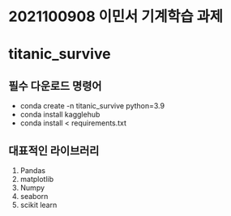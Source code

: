 # 2021100908 이민서 기계학습 과제

# titanic_survive

## 필수 다운로드 명령어
- conda create -n titanic_survive python=3.9
- conda install kagglehub
- conda install < requirements.txt

## 대표적인 라이브러리
1. Pandas
2. matplotlib
3. Numpy
4. seaborn
5. scikit learn

